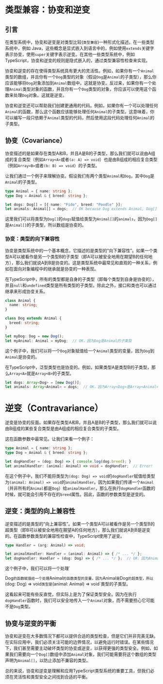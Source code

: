 # 类型兼容：协变和逆变


## 引言

在类型系统中，协变和逆变是对类型比较(`类型兼容`)一种形式化描述。在一些类型系统中，例如 Java，这些概念是显式嵌入到语言中的，例如使用`extends`关键字表示协变，使用`super`关键字表示逆变。在其他一些类型系统中，例如 TypeScript，协变和逆变的规则是隐式嵌入的，通过类型兼容性检查来实现。

协变和逆变的存在使得类型系统具有更大的灵活性。例如，如果你有一个`Animal`类型的数组，并且你有一个`Dog`类型的对象（假设`Dog`是`Animal`的子类型），那么你应该能够将`Dog`对象添加到`Animal`数组中。这就是协变。反过来，如果你有一个处理`Animal`类型对象的函数，并且你有一个`Dog`类型的对象，你应该可以使用这个函数来处理`Dog`对象。这就是逆变。

协变和逆变还可以帮助我们创建更通用的代码。例如，如果你有一个可以处理任何`Animal`的函数，那么这个函数应该能够处理任何`Animal`的子类型。这意味着，你可以编写一段只依赖于`Animal`类型的代码，然后使用这段代码处理任何`Animal`的子类型。



## 协变（Covariance）

协变描述的是如果存在类型A和B，并且A是B的子类型，那么我们就可以说由A组成的复合类型（例如`Array<A>`或者`(a: A) => void`）也是由B组成的相应复合类型（例如`Array<B>`或者`(b: B) => void`）的子类型。

让我们通过一个例子来理解协变。假设我们有两个类型`Animal`和`Dog`，其中`Dog`是`Animal`的子类型。

```typescript
type Animal = { name: string };
type Dog = Animal & { breed: string };

let dogs: Dog[] = [{ name: "Fido", breed: "Poodle" }];
let animals: Animal[] = dogs;  // OK because Dog extends Animal, Dog[] is a subtype of Animal[]
```

这里我们可以将类型为`Dog[]`的`dogs`赋值给类型为`Animal[]`的`animals`，因为`Dog[]`是`Animal[]`的子类型，所以数组是协变的。


###  协变：类型的向下兼容性

协变是类型系统中的一个基本概念，它描述的是类型的“向下兼容性”。如果一个类型A可以被看作是另一个类型B的子类型（即A可以被安全地用在期望B的任何地方），那么我们就说A到B是协变的。这是类型系统中最常见和直观的一种关系，例如在面向对象编程中的继承就是协变的一种表现。

在TypeScript中，所有的类型都是自身的子类型（即每个类型到自身是协变的），并且`null`和`undefined`类型是所有类型的子类型。除此之外，接口和类也可以通过继承来形成协变关系。

```typescript
class Animal {
  name: string;
}

class Dog extends Animal {
  breed: string;
}

let myDog: Dog = new Dog();
let myAnimal: Animal = myDog;  // OK，因为Dog是Animal的子类型
```

这个例子中，我们可以将一个`Dog`对象赋值给一个`Animal`类型的变量，因为`Dog`到`Animal`是协变的。

在TypeScript中，泛型类型也是协变的。例如，如果类型A是类型B的子类型，那么`Array<A>`就是`Array<B>`的子类型。

```typescript
let dogs: Array<Dog> = [new Dog()];
let animals: Array<Animal> = dogs;  // OK，因为Array<Dog>是Array<Animal>的子类型
```


# 逆变（Contravariance）

逆变是协变的反面。如果存在类型A和B，并且A是B的子类型，那么我们就可以说由B组成的某些复合类型是由A组成的相应复合类型的子类型。

这在函数参数中最常见。让我们来看一个例子：

```typescript
type Animal = { name: string };
type Dog = Animal & { breed: string };

let dogHandler = (dog: Dog) => { console.log(dog.breed); }
let animalHandler: (animal: Animal) => void = dogHandler;  // Error! 
```

在这个例子中，我们不能将类型为`(dog: Dog) => void`的`dogHandler`赋值给类型为`(animal: Animal) => void`的`animalHandler`。因为如果我们传递一个`Animal`（并非所有的`Animal`都是`Dog`）给`animalHandler`，那么在执行`dogHandler`函数的时候，就可能会引用不存在的`breed`属性。因此，函数的参数类型是逆变的。


## 逆变：类型的向上兼容性

逆变描述的是类型的“向上兼容性”。如果一个类型A可以被看作是另一个类型B的超类型（即B可以被安全地用在期望A的任何地方），那么我们就说A到B是逆变的。在函数参数类型的兼容性检查中，TypeScript使用了逆变。

```typescript
type Handler = (arg: Animal) => void;

let animalHandler: Handler = (animal: Animal) => { /* ... */ };
let dogHandler: Handler = (dog: Dog) => { /* ... */ };  // OK，因为Animal是Dog的超类型
```

这个例子中，我们可以将一个处理`

Dog`的函数赋值给一个处理`Animal`的函数类型的变量，因为`Animal`是`Dog`的超类型，所以`(dog: Dog) => void`类型是`(animal: Animal) => void`类型的子类型。

这看起来可能有些反直觉，但实际上是为了保证类型安全。因为在执行`dogHandler`函数时，我们可以安全地传入一个`Animal`对象，而不需要担心它可能不是`Dog`类型。



## 协变与逆变的平衡

协变和逆变在大多数情况下都可以提供合适的类型检查，但是它们并非完美无缺。在实际应用中，我们必须关注可能的边界情况，以避免运行时错误。在某些情况下，我们甚至需要主动破坏类型的协变或逆变，以获得更强的类型安全。例如，如果我们需要向一个`Dog[]`数组中添加`Animal`对象，我们可能需要将这个数组的类型声明为`Animal[]`，以防止添加不兼容的类型。

总的来说，协变和逆变是理解和应用TypeScript类型系统的重要工具，但我们必须在灵活性和类型安全之间找到合适的平衡。